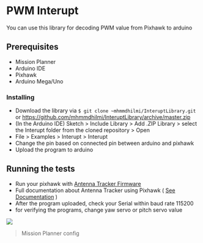 # PWM Interupt

You can use this library for decoding PWM value from Pixhawk to arduino

## Prerequisites

* Mission Planner
* Arduino IDE
* Pixhawk
* Arduino Mega/Uno


### Installing

* Download the library via `$ git clone ~mhmmdhilmi/InteruptLibrary.git` or https://github.com/mhmmdhilmi/InteruptLibrary/archive/master.zip
* (In the Arduino IDE) Sketch > Include Library > Add .ZIP Library > select the Interupt folder from the cloned repository > Open
* File > Examples > Interupt > Interupt
* Change the pin based on connected pin between arduino and pixhawk
* Upload the program to arduino

## Running the tests

* Run your pixhawk with [Antenna Tracker Firmware](http://ardupilot.org/antennatracker/docs/loading-the-firmware.html)
* Full documentation about Antenna Tracker using Pixhawk ( [See Documentation](http://ardupilot.org/antennatracker/index.html) )
* After the program uploaded, check your Serial within baud rate 115200 
* for verifying the programs, change yaw servo or pitch servo value

![](http://ardupilot.org/antennatracker/_images/AT_MPExtendedTuning.jpg)

> Mission Planner config




